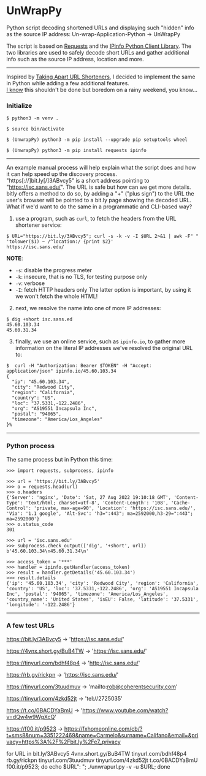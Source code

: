 # UnWrapPy
Python script decoding shortened URLs and displaying such "hidden" info as the source IP address: Un-wrap-Application-Python -> UnWrapPy

The script is based on [Requests](https://requests.readthedocs.io/) and the [IPinfo Python Client Library](https://github.com/ipinfo/python).
The two libraries are used to safely decode short URLs and gather additional info such as the source IP address, location and more.

----

Inspired by [Taking Apart URL Shorteners](https://isc.sans.edu/diary/28980), I decided to implement the same in Python while adding a few additional features.</br>
[I know](https://en.wikipedia.org/wiki/KISS_principle) this shouldn't be done but boredom on a rainy weekend, you know...</br>

### Initialize
```
$ python3 -m venv .

$ source bin/activate

$ (UnwrapPy) python3 -m pip install --upgrade pip setuptools wheel

$ (UnwrapPy) python3 -m pip install requests ipinfo
```

----

An example manual process will help explain what the script does and how it can help speed up the discovery process.</br>
"https[://]bit.ly[/]3ABvcy5" is a short address pointing to "https://isc.sans.edu/". The URL is safe but how can we get more details.</br>
bitly offers a method to do so, by adding a "+" ("plus sign") to the URL the user's browser will be pointed to a bit.ly page showing the decoded URL.</br>
What if we'd want to do the same in a programmatic and CLI-based way?</br>

1. use a program, such as `curl`, to fetch the headers from the URL shortener service:
```
$ URL="https://bit.ly/3ABvcy5"; curl -s -k -v -I $URL 2>&1 | awk -F" " 'tolower($1) ~ /^location:/ {print $2}'
https://isc.sans.edu/
```
**NOTE**:
- `-s`: disable the progress meter
- `-k`: insecure, that is no TLS, for testing purpose only
- `-v`: verbose
- `-I`: fetch HTTP headers only
The latter option is important, by using it we won't fetch the whole HTML!</br>

2. next, we resolve the name into one of more IP addresses:
```
$ dig +short isc.sans.ed 
45.60.103.34
45.60.31.34
```

3. finally, we use an online service, such as `ipinfo.io`, to gather more information on the literal IP addresses we've resolved the original URL to:
```
$  curl -H "Authorization: Bearer $TOKEN" -H "Accept: application/json" ipinfo.io/45.60.103.34 
{
  "ip": "45.60.103.34",
  "city": "Redwood City",
  "region": "California",
  "country": "US",
  "loc": "37.5331,-122.2486",
  "org": "AS19551 Incapsula Inc",
  "postal": "94065",
  "timezone": "America/Los_Angeles"
}%
```

----

### Python process
The same process but in Python this time:
```
>>> import requests, subprocess, ipinfo

>>> url = 'https://bit.ly/3ABvcy5'
>>> o = requests.head(url)
>>> o.headers
{'Server': 'nginx', 'Date': 'Sat, 27 Aug 2022 19:10:18 GMT', 'Content-Type': 'text/html; charset=utf-8', 'Content-Length': '108', 'Cache-Control': 'private, max-age=90', 'Location': 'https://isc.sans.edu/', 'Via': '1.1 google', 'Alt-Svc': 'h3=":443"; ma=2592000,h3-29=":443"; ma=2592000'}
>>> o.status_code
301

>>> url = 'isc.sans.edu'
>>> subprocess.check_output(['dig', '+short', url])
b'45.60.103.34\n45.60.31.34\n'

>>> access_token = '***'
>>> handler = ipinfo.getHandler(access_token)
>>> result = handler.getDetails('45.60.103.34')
>>> result.details
{'ip': '45.60.103.34', 'city': 'Redwood City', 'region': 'California', 'country': 'US', 'loc': '37.5331,-122.2486', 'org': 'AS19551 Incapsula Inc', 'postal': '94065', 'timezone': 'America/Los_Angeles', 'country_name': 'United States', 'isEU': False, 'latitude': '37.5331', 'longitude': '-122.2486'}
```

----

### A few test URLs

https://bit.ly/3ABvcy5 -> 'https://isc.sans.edu/'

https://4vnx.short.gy/BuB4TW -> 'https://isc.sans.edu/'

https://tinyurl.com/bdhf48p4 -> 'http://isc.sans.edu/'

https://rb.gy/rickpn -> 'https://isc.sans.edu/'

https://tinyurl.com/3tuudmuv -> 'mailto:rob@coherentsecurity.com'

https://tinyurl.com/4zkd52jt -> 'tel://2725035'

https://t.co/0BACDYaBmU -> 'https://www.youtube.com/watch?v=dQw4w9WgXcQ'

https://f00.it/p9523 -> https://fxhomeonline.com/cb/?t=sms8&num=3351222469&name=Carmelo&surname=Califano&email=&privacy=https%3A%2F%2Fbit.ly%2Fe7_privacy


for URL in bit.ly/3ABvcy5 4vnx.short.gy/BuB4TW tinyurl.com/bdhf48p4 rb.gy/rickpn tinyurl.com/3tuudmuv tinyurl.com/4zkd52jt t.co/0BACDYaBmU f00.it/p9523; do echo $URL": "; ./unwrapurl.py -v -u $URL; done 







